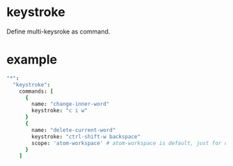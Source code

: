 # keystroke

Define multi-keysroke as command.

# example

```coffeescript
"*":
  "keystroke":
    commands: [
      {
        name: "change-inner-word"
        keystroke: "c i w"
      }
      {
        name: "delete-current-word"
        keystroke: "ctrl-shift-w backspace"
        scope: 'atom-workspace' # atom-workspace is default, just for demo.
      }
    ]
```
